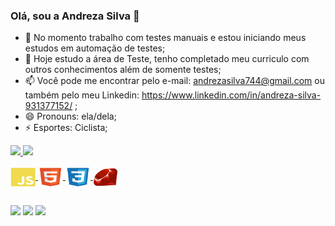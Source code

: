 ### Olá, sou a Andreza Silva 👋


- 🔭 No momento trabalho com testes manuais e estou iniciando meus estudos em automação de testes;
- 🌱 Hoje estudo a área de Teste, tenho completado meu curriculo com outros conhecimentos além de somente testes;
- 📫 Você pode me encontrar pelo e-mail: andrezasilva744@gmail.com ou também pelo meu Linkedin: https://www.linkedin.com/in/andreza-silva-931377152/ ;
- 😄 Pronouns: ela/dela;
- ⚡ Esportes: Ciclista;

 <div>
  <a href="https://github.com/anddreza">
  <img height="180em" src="https://github-readme-stats.vercel.app/api?username=anddreza&show_icons=true&theme=dark&include_all_commits=true&count_private=true"/>
  <img height="180em" src="https://github-readme-stats.vercel.app/api/top-langs/?username=anddreza&layout=compact&langs_count=7&theme=dark"/>
</div>
  
  
  <div style="display: inline_block"><br>
  <img align="center" alt="Rafa-Js" height="30" width="40" src="https://raw.githubusercontent.com/devicons/devicon/master/icons/javascript/javascript-plain.svg">
  <img align="center" alt="Rafa-HTML" height="30" width="40" src="https://raw.githubusercontent.com/devicons/devicon/master/icons/html5/html5-original.svg">
  <img align="center" alt="Rafa-CSS" height="30" width="40" src="https://raw.githubusercontent.com/devicons/devicon/master/icons/css3/css3-original.svg">
<!--   <img align="center" alt="Rafa-Python" height="30" width="40" src="https://raw.githubusercontent.com/devicons/devicon/master/icons/python/python-original.svg"> -->
  <img align="center" alt="Rafa-Python" height="30" width="40" src="https://raw.githubusercontent.com/devicons/devicon/master/icons/ruby/ruby-original.svg">
</div>
  
  ## 
  <div>
<a href="https://instagram.com/anddrezas" target="_blank"><img src="https://img.shields.io/badge/-Instagram-%23E4405F?style=for-the-badge&logo=instagram&logoColor=white" target="_blank"></a>
  <a href = "mailto:contato@anddrezasilva744.tech"><img src="https://img.shields.io/badge/-Gmail-%23333?style=for-the-badge&logo=gmail&logoColor=white" target="_blank"></a>
  <a href="https://www.linkedin.com/in/andreza-silva-931377152/" target="_blank"><img src="https://img.shields.io/badge/-LinkedIn-%230077B5?style=for-the-badge&logo=linkedin&logoColor=white" target="_blank"></a> 
 
  </div>
